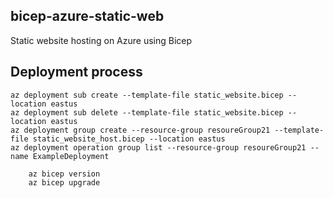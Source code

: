 ## bicep-azure-static-web
Static website hosting on Azure using Bicep

## Deployment process
    az deployment sub create --template-file static_website.bicep --location eastus
    az deployment sub delete --template-file static_website.bicep --location eastus
    az deployment group create --resource-group resoureGroup21 --template-file static_website_host.bicep --location eastus
    az deployment operation group list --resource-group resoureGroup21 --name ExampleDeployment
```t
    az bicep version
    az bicep upgrade
```